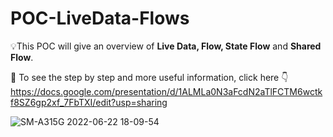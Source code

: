 # POC-LiveData-Flows

💡This POC will give an overview of **Live Data, Flow, State Flow** and **Shared Flow**.

📌 To see the step by step and more useful information, click here 👇
https://docs.google.com/presentation/d/1ALMLa0N3aFcdN2aTlFCTM6wctkf8SZ6gp2xf_7FbTXI/edit?usp=sharing

![SM-A315G 2022-06-22 18-09-54](https://user-images.githubusercontent.com/84336438/175136953-218526b7-789c-4bf3-b056-02f4fe1e6054.gif)
